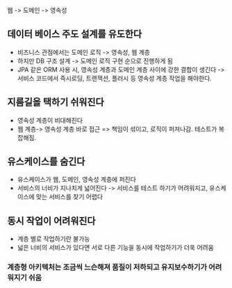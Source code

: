 웹 -> 도메인 -> 영속성
## 데이터 베이스 주도 설계를 유도한다
- 비즈니스 관점에서는 도메인 로직 -> 영속성, 웹 계층
- 하지만 DB 구조 설계 -> 도메인 로직 구현 순으로 진행하게 됨
- JPA 같은 ORM 사용 시, 영속성 계층과 도메인 계층 사이에 강한 결합이 생긴다
	  -> 서비스 코드에서 즉시로딩, 트랜잭션, 플러시 등 영속성 계층 작업을 해야한다.
## 지름길을 택하기 쉬워진다
- 영속성 계층이 비대해진다
- 웹 계층-> 영속성 계층 바로 접근 => 책임이 섞이고, 로직이 퍼져나감. 테스트가 복잡해짐.
## 유스케이스를 숨긴다
- 유스케이스가 웹, 도메인, 영속성 계층에 퍼진다
- 서비스의 너비가 지나치게 넓어진다 -> 
	  서비스를 테스트 하기가 어려워지고, 유스케이스에 맞는 서비스를 찾기 어렵다
## 동시 작업이 어려워진다
- 계층 별로 작업하기란 불가능
- 넓은 너비의 서비스가 있다면 서로 다른 기능을 동시에 작업하기가 더욱 어려움

### 계층형 아키텍처는 조금씩 느슨해져 품질이 저하되고 유지보수하기가 어려워지기 쉬움